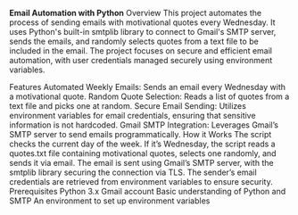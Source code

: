 **Email Automation with Python**
Overview
This project automates the process of sending emails with motivational quotes every Wednesday. It uses Python's built-in smtplib library to connect to Gmail's SMTP server, sends the emails, and randomly selects quotes from a text file to be included in the email. The project focuses on secure and efficient email automation, with user credentials managed securely using environment variables.

Features
Automated Weekly Emails: Sends an email every Wednesday with a motivational quote.
Random Quote Selection: Reads a list of quotes from a text file and picks one at random.
Secure Email Sending: Utilizes environment variables for email credentials, ensuring that sensitive information is not hardcoded.
Gmail SMTP Integration: Leverages Gmail’s SMTP server to send emails programmatically.
How it Works
The script checks the current day of the week.
If it’s Wednesday, the script reads a quotes.txt file containing motivational quotes, selects one randomly, and sends it via email.
The email is sent using Gmail’s SMTP server, with the smtplib library securing the connection via TLS.
The sender’s email credentials are retrieved from environment variables to ensure security.
Prerequisites
Python 3.x
Gmail account
Basic understanding of Python and SMTP
An environment to set up environment variables
